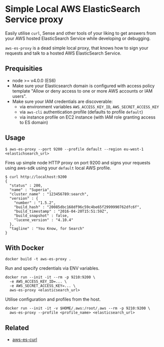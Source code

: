 # Simple Local AWS ElasticSearch Service proxy

Easily utilise `curl`, Sense and other tools of your liking to get answers from your AWS hosted ElasticSearch Service while developing or debugging.

`aws-es-proxy` is a dead simple local proxy, that knows how to sign your requests and talk to a hosted AWS ElasticSearch Service.

## Prequisities

* node >= v4.0.0 (ES6)
* Make sure your Elasticsearch domain is configured with access policy template "Allow or deny access to one or more AWS accounts or IAM users".
* Make sure your IAM credentials are discoverable:
  * via environment variables `AWS_ACCESS_KEY_ID`, `AWS_SECRET_ACCESS_KEY`
  * via `aws-cli` authentication profile (defaults to profile `default`)
  * via instance profile on EC2 instance (with IAM role granting access to ES domain)

## Usage

```
$ aws-es-proxy --port 9200 --profile default --region eu-west-1 <elastichsearch_url>
```

Fires up simple node HTTP proxy on port 9200 and signs your requests using aws-sdk using your `default` local AWS profile.

```
$ curl http://localhost:9200
{
  "status" : 200,
  "name" : "Superia",
  "cluster_name" : "123456789:search",
  "version" : {
    "number" : "1.5.2",
    "build_hash" : "20085dbc168df96c59c4be65f2999990762dfc6f",
    "build_timestamp" : "2016-04-20T15:51:59Z",
    "build_snapshot" : false,
    "lucene_version" : "4.10.4"
  },
  "tagline" : "You Know, for Search"
}
```

## With Docker

```
docker build -t aws-es-proxy .
```

Run and specify credentials via ENV variables.

```
docker run --init -it --rm -p 9210:9200 \
  -e AWS_ACCESS_KEY_ID=... \
  -e AWS_SECRET_ACCESS_KEY=... \
  aws-es-proxy <elasticsearch_url>
```

Utilise configuration and profiles from the host.

```
docker run --init -it -v $HOME/.aws:/root/.aws --rm -p 9210:9200 \
  aws-es-proxy --profile <profile_name> <elasticsearch_url>
```


## Related
* [aws-es-curl](https://github.com/joona/aws-es-curl)

